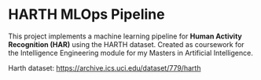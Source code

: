 # HARTH MLOps Pipeline

This project implements a machine learning pipeline for **Human Activity Recognition (HAR)** using the HARTH dataset. Created as coursework for the Intelligence Engineering module for my Masters in Artificial Intelligence.

Harth dataset: https://archive.ics.uci.edu/dataset/779/harth
